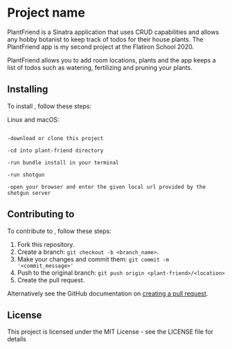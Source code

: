 # Project name


PlantFriend is a Sinatra application that uses CRUD capabilities and allows any hobby botanist to keep track of todos for their house plants. The PlantFriend app is my second project at the Flatiron School 2020. 

PlantFriend allows you to add room locations, plants and the app keeps a list of todos such as watering, fertilizing and pruning your plants. 


## Installing <plantfriend>

To install <plantfriend>, follow these steps:

Linux and macOS:
```

-download or clone this project

-cd into plant-friend directory

-run bundle install in your terminal

-run shotgun

-open your browser and enter the given local url provided by the shotgun server

```
## Contributing to <plantfriend>
<!--- If your README is long or you have some specific process or steps you want contributors to follow, consider creating a separate CONTRIBUTING.md file--->
To contribute to <plantfriend>, follow these steps:

1. Fork this repository.
2. Create a branch: `git checkout -b <branch_name>`.
3. Make your changes and commit them: `git commit -m '<commit_message>'`
4. Push to the original branch: `git push origin <plant-friend>/<location>`
5. Create the pull request.

Alternatively see the GitHub documentation on [creating a pull request](https://help.github.com/en/github/collaborating-with-issues-and-pull-requests/creating-a-pull-request).

## License
<!--- If you're not sure which open license to use see https://choosealicense.com/--->

This project is licensed under the MIT License - see the LICENSE file for details

